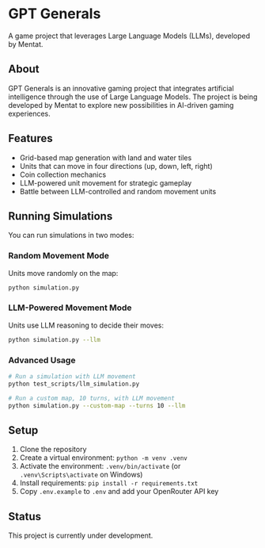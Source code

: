 # GPT Generals

A game project that leverages Large Language Models (LLMs), developed by Mentat.

## About

GPT Generals is an innovative gaming project that integrates artificial intelligence through the use of Large Language Models. The project is being developed by Mentat to explore new possibilities in AI-driven gaming experiences.

## Features

- Grid-based map generation with land and water tiles
- Units that can move in four directions (up, down, left, right)
- Coin collection mechanics
- LLM-powered unit movement for strategic gameplay
- Battle between LLM-controlled and random movement units

## Running Simulations

You can run simulations in two modes:

### Random Movement Mode

Units move randomly on the map:

```bash
python simulation.py
```

### LLM-Powered Movement Mode

Units use LLM reasoning to decide their moves:

```bash
python simulation.py --llm
```

### Advanced Usage

```bash
# Run a simulation with LLM movement
python test_scripts/llm_simulation.py

# Run a custom map, 10 turns, with LLM movement
python simulation.py --custom-map --turns 10 --llm
```

## Setup

1. Clone the repository
2. Create a virtual environment: `python -m venv .venv`
3. Activate the environment: `.venv/bin/activate` (or `.venv\Scripts\activate` on Windows)
4. Install requirements: `pip install -r requirements.txt`
5. Copy `.env.example` to `.env` and add your OpenRouter API key

## Status

This project is currently under development.
